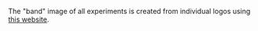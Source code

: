 The "band" image of all experiments is created from individual logos using [this website](https://www.peko-step.com/en/tool/combine-images.html).